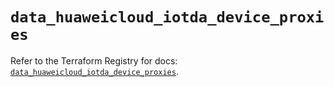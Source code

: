 # `data_huaweicloud_iotda_device_proxies`

Refer to the Terraform Registry for docs: [`data_huaweicloud_iotda_device_proxies`](https://registry.terraform.io/providers/huaweicloud/huaweicloud/1.71.1/docs/data-sources/iotda_device_proxies).
